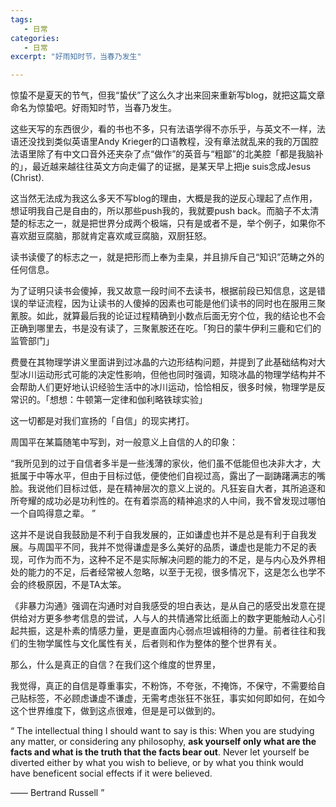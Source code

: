 ```yaml
---
tags:
   - 日常
categories:
   - 日常
excerpt: "好雨知时节，当春乃发生"

---
```




惊蛰不是夏天的节气，但我“蛰伏”了这么久才出来回来重新写blog，就把这篇文章命名为惊蛰吧。好雨知时节，当春乃发生。



这些天写的东西很少，看的书也不多，只有法语学得不亦乐乎，与英文不一样，法语还没找到类似英语里Andy Krieger的口语教程，没有章法就乱来的我的万国腔法语里除了有中文口音外还夹杂了点“做作”的英音与“粗鄙”的北美腔「都是我脑补的」，最近越来越往往英文方向走偏了的证据，是某天早上把je suis念成Jesus (Christ).



这当然无法成为我这么多天不写blog的理由，大概是我的逆反心理起了点作用，想证明我自己是自由的，所以那些push我的，我就要push back。而脑子不太清楚的标志之一，就是把世界分成两个极端，只有是或者不是，举个例子，如果你不喜欢甜豆腐脑，那就肯定喜欢咸豆腐脑，双厨狂怒。



读书读傻了的标志之一，就是把形而上奉为圭臬，并且排斥自己“知识”范畴之外的任何信息。



为了证明只读书会傻掉，我又故意一段时间不去读书，根据前段已知信息，这是错误的举证流程，因为让读书的人傻掉的因素也可能是他们读书的同时也在服用三聚氰胺。如此，就算最后我的论证过程精确到小数点后面无穷个位，我的结论也不会正确到哪里去，书是没有读了，三聚氰胺还在吃。「狗日的蒙牛伊利三鹿和它们的监管部门」



费曼在其物理学讲义里面讲到过冰晶的六边形结构问题，并提到了此基础结构对大型冰川运动形式可能的决定性影响，但他也同时强调，知晓冰晶的物理学结构并不会帮助人们更好地认识经验生活中的冰川运动，恰恰相反，很多时候，物理学是反常识的。「想想：牛顿第一定律和伽利略铁球实验」



这一切都是对我们宣扬的「自信」的现实拷打。



周国平在某篇随笔中写到，对一般意义上自信的人的印象：

“我所见到的过于自信者多半是一些浅薄的家伙，他们虽不低能但也决非大才，大抵属于中等水平，但由于目标过低，便使他们自视过高，露出了一副踌躇满志的嘴脸。我说他们目标过低，是在精神层次的意义上说的。凡狂妄自大者，其所追逐和所夸耀的成功必是功利性的。在有着崇高的精神追求的人中间，我不曾发现过哪怕一个自鸣得意之辈。 ”



这并不是说自我鼓励是不利于自我发展的，正如谦虚也并不是总是有利于自我发展。与周国平不同，我并不觉得谦虚是多么美好的品质，谦虚也是能力不足的表现，可作为而不为，这种不足不是实际解决问题的能力的不足，是与内心及外界相处的能力的不足，后者经常被人忽略，以至于无视，很多情况下，这是怎么也学不会的终极原因，不是TA太笨。



《非暴力沟通》强调在沟通时对自我感受的坦白表达，是从自己的感受出发意在提供给对方更多参考信息的尝试，人与人的共情通常比纸面上的数字更能触动人心引起共振，这是朴素的情感力量，更是直面内心弱点坦诚相待的力量。前者往往和我们的生物学属性与文化属性有关，后者则和作为整体的整个世界有关。



那么，什么是真正的自信？在我们这个维度的世界里，



我觉得，真正的自信是尊重事实，不粉饰，不夸张，不掩饰，不保守，不需要给自己贴标签，不必顾虑谦虚不谦虚，无需考虑张狂不张狂，事实如何即如何，在如今这个世界维度下，做到这点很难，但是是可以做到的。



“ The intellectual thing I should want to say is this: When you are studying any matter, or considering any philosophy, **ask yourself only what are the facts and what is the truth that the facts bear out**. Never let yourself be diverted either by what you wish to believe, or by what you think would have beneficent social effects if it were believed.

—— Bertrand Russell ”

​                     













